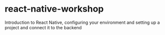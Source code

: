 # react-native-workshop
Introduction to React Native, configuring your environment and setting up a project and connect it to the backend
